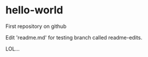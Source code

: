 # hello-world
First repository on github

Edit 'readme.md' for testing branch called readme-edits.

LOL...
